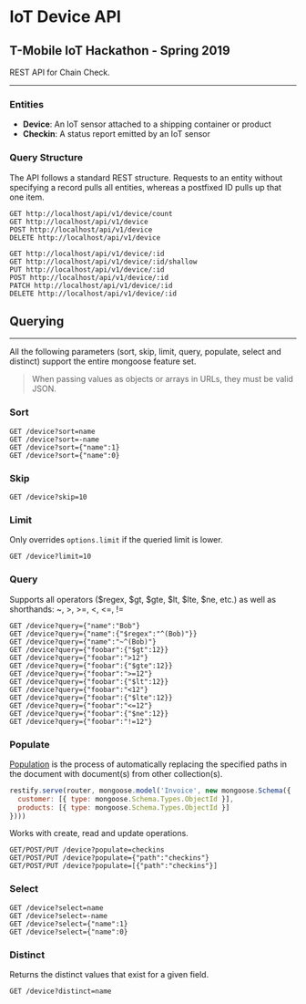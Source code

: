 # IoT Device API
## T-Mobile IoT Hackathon - Spring 2019

REST API for Chain Check.

------------------

### Entities

- **Device**: An IoT sensor attached to a shipping container or product
- **Checkin**: A status report emitted by an IoT sensor

### Query Structure

The API follows a standard REST structure. Requests to an entity without specifying a record pulls all entities, whereas a postfixed ID pulls up that one item.


```
GET http://localhost/api/v1/device/count
GET http://localhost/api/v1/device
POST http://localhost/api/v1/device
DELETE http://localhost/api/v1/device

GET http://localhost/api/v1/device/:id
GET http://localhost/api/v1/device/:id/shallow
PUT http://localhost/api/v1/device/:id
POST http://localhost/api/v1/device/:id
PATCH http://localhost/api/v1/device/:id
DELETE http://localhost/api/v1/device/:id
```


## Querying
-----------

All the following parameters (sort, skip, limit, query, populate, select and distinct) support the entire mongoose feature set.

> When passing values as objects or arrays in URLs, they must be valid JSON.

### Sort

```
GET /device?sort=name
GET /device?sort=-name
GET /device?sort={"name":1}
GET /device?sort={"name":0}
```

### Skip

```
GET /device?skip=10
```

### Limit

Only overrides `options.limit` if the queried limit is lower.

```
GET /device?limit=10
```

### Query

Supports all operators ($regex, $gt, $gte, $lt, $lte, $ne, etc.) as well as shorthands: ~, >, >=, <, <=, !=

```
GET /device?query={"name":"Bob"}
GET /device?query={"name":{"$regex":"^(Bob)"}}
GET /device?query={"name":"~^(Bob)"}
GET /device?query={"foobar":{"$gt":12}}
GET /device?query={"foobar":">12"}
GET /device?query={"foobar":{"$gte":12}}
GET /device?query={"foobar":">=12"}
GET /device?query={"foobar":{"$lt":12}}
GET /device?query={"foobar":"<12"}
GET /device?query={"foobar":{"$lte":12}}
GET /device?query={"foobar":"<=12"}
GET /device?query={"foobar":{"$ne":12}}
GET /device?query={"foobar":"!=12"}
```

### Populate

[Population](http://mongoosejs.com/docs/populate.html) is the process of automatically replacing the specified paths in the document with document(s) from other collection(s).

```js
restify.serve(router, mongoose.model('Invoice', new mongoose.Schema({
  customer: [{ type: mongoose.Schema.Types.ObjectId }],
  products: [{ type: mongoose.Schema.Types.ObjectId }]
})))
```

Works with create, read and update operations.

```
GET/POST/PUT /device?populate=checkins
GET/POST/PUT /device?populate={"path":"checkins"}
GET/POST/PUT /device?populate=[{"path":"checkins"}]
```

### Select

```
GET /device?select=name
GET /device?select=-name
GET /device?select={"name":1}
GET /device?select={"name":0}
```

### Distinct

Returns the distinct values that exist for a given field.

```
GET /device?distinct=name
```
